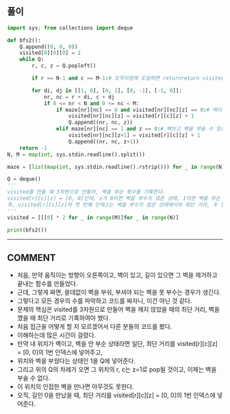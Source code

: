 ## 풀이

```python
import sys; from collections import deque

def bfs2():
    Q.append((0, 0, 0))
    visited[0][0][0] = 1
    while Q:
        r, c, z = Q.popleft()

        if r == N-1 and c == M-1:# 도착지점에 도달하면 returnreturn visited[r][c][z]

        for di, dj in [[1, 0], [0, 1], [0, -1], [-1, 0]]:
            nr, nc = r + di, c + dj
            if 0 <= nr < N and 0 <= nc < M:
                if maze[nr][nc] == 0 and visited[nr][nc][z] == 0:# 벽이 아니고 방문하지 않았으면
                    visited[nr][nc][z] = visited[r][c][z] + 1
                    Q.append((nr, nc, z))
                elif maze[nr][nc] == 1 and z == 0:# 벽이고 벽을 부술 수 있으면
                    visited[nr][nc][z+1] = visited[r][c][z] + 1
                    Q.append((nr, nc, z+1))
    return -1
N, M = map(int, sys.stdin.readline().split())

maze = [list(map(int, sys.stdin.readline().rstrip())) for _ in range(N)]

Q = deque()
'''
visited를 만들 때 3차원으로 만들어, 벽을 부순 횟수를 기록한다.
visited[r][c][z] = [0, 0]인데, z가 0이면 벽을 부수지 않은 상태, 1이면 벽을 부순 상태이다.
즉, visited[r][c][z]의 첫 번째 인덱스는 벽을 부수지 않은 상태에서의 최단 거리, 두 번째 인덱스는 벽을 부순 상태에서의 최단 거리이다.
'''
visited = [[[0] * 2 for _ in range(M)]for _ in range(N)]

print(bfs2())
```

---

## COMMENT

- 처음, 만약 움직이는 방향이 오른쪽이고, 벽이 있고, 길이 있으면 그 벽을 제거하고 끝내는 함수를 만들었다.
- 근데, 그렇게 짜면, 쓸데없이 벽을 부숴, 부셔야 되는 벽을 못 부수는 경우가 생긴다.
- 그렇다고 모든 경우의 수를 파악하고 코드를 짜자니, 이건 아닌 것 같다.
- 문제의 핵심은 visited를 3차원으로 만들어 벽을 깨지 않았을 때의 최단 거리, 벽을 깼을 때 최단 거리로 기록하여야 했다.
- 처음 접근을 어떻게 할 지 모르겠어서 다른 분들의 코드를 봤다.
- 이해하는데 많은 시간이 걸렸다.
- 만약 내 위치가 벽이고, 벽을 안 부순 상태라면 일단, 최단 거리를 visited[r][c][z] = [0, 0]의 1번 인덱스에 넣어주고,
- 위치와 벽을 부쉈다는 상태인 1을 Q에 넣어준다.
- 그리고 위의 Q의 차례가 오면 그 위치의 r, c는 z=1로 pop될 것이고, 이제는 벽을 부술 수 없다.
- 이 위치의 인접한 벽을 만나면 아무것도 못한다.
- 오직, 길인 0을 만났을 때, 최단 거리를 visited[r][c][z] = [0, 0]의 1번 인덱스에 넣어준다.
